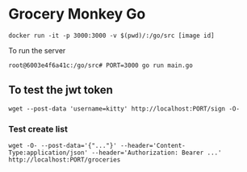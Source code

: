 # Grocery Monkey Go

```
docker run -it -p 3000:3000 -v $(pwd)/:/go/src [image id]
```

To run the server

```
root@6003e4f6a41c:/go/src# PORT=3000 go run main.go
```

## To test the jwt token

```
wget --post-data 'username=kitty' http://localhost:PORT/sign -O-
```

### Test create list

```
wget -O- --post-data='{"..."}' --header='Content-Type:application/json' --header='Authorization: Bearer ...' http://localhost:PORT/groceries
```
